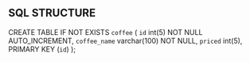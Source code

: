 ## SQL STRUCTURE
CREATE TABLE IF NOT EXISTS `coffee` (
`id` int(5) NOT NULL AUTO_INCREMENT,
`coffee_name` varchar(100) NOT NULL,
`priced` int(5), PRIMARY KEY (`id`)
);
